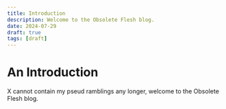 ```yaml
---
title: Introduction
description: Welcome to the Obsolete Flesh blog.
date: 2024-07-29
draft: true
tags: [draft]
---
```


# An Introduction

X cannot contain my pseud ramblings any longer, welcome to the Obsolete Flesh blog.
